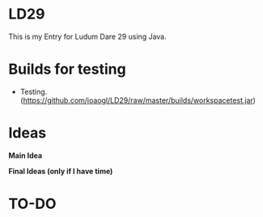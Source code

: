 LD29
====

This is my Entry for Ludum Dare 29 using Java.

Builds for testing
====
- Testing. (https://github.com/joaogl/LD29/raw/master/builds/workspacetest.jar)

**Ideas**
====
**Main Idea**

**Final Ideas (only if I have time)**

TO-DO
====
